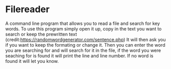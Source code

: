 # Filereader
A command line program that allows you to read a file and search for key words.
To use this program simply open it up, copy in the text you want to search or keep the prewritten text (credit:https://randomwordgenerator.com/sentence.php)
It will then ask you if you want to keep the formating or change it. Then you can enter the word you are searching for and will search for it in the file, if the word you were seaching for is found it will print the line and line number.
If no word is found it will let you know.

